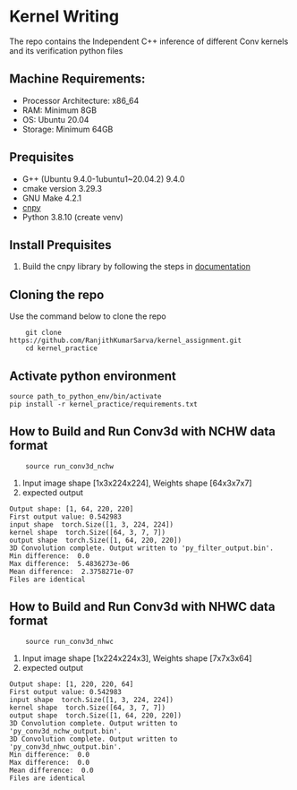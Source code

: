 # Kernel Writing
The repo contains the Independent C++ inference of different Conv kernels and its verification python files

## Machine Requirements:
- Processor Architecture: x86_64
- RAM: Minimum 8GB
- OS: Ubuntu 20.04 
- Storage: Minimum 64GB

## Prequisites
* G++ (Ubuntu 9.4.0-1ubuntu1~20.04.2) 9.4.0
* cmake version 3.29.3
* GNU Make 4.2.1
* [cnpy](https://github.com/rogersce/cnpy)
* Python 3.8.10 (create venv)

## Install Prequisites
1. Build the cnpy library by following the steps in [documentation](https://github.com/rogersce/cnpy?tab=readme-ov-file#installation)  

## Cloning the repo
Use the command below to clone the repo
```
    git clone https://github.com/RanjithKumarSarva/kernel_assignment.git
    cd kernel_practice
```
## Activate python environment
```
source path_to_python_env/bin/activate
pip install -r kernel_practice/requirements.txt
```

## How to Build and Run Conv3d with NCHW data format

```
    source run_conv3d_nchw
```
1. Input image shape [1x3x224x224], Weights shape [64x3x7x7]
2. expected output 
```
Output shape: [1, 64, 220, 220]
First output value: 0.542983
input shape  torch.Size([1, 3, 224, 224])
kernel shape  torch.Size([64, 3, 7, 7])
output shape  torch.Size([1, 64, 220, 220])
3D Convolution complete. Output written to 'py_filter_output.bin'.
Min difference:  0.0
Max difference:  5.4836273e-06
Mean difference:  2.3758271e-07
Files are identical
```

## How to Build and Run Conv3d with NHWC data format

```
    source run_conv3d_nhwc
```
1. Input image shape [1x224x224x3], Weights shape [7x7x3x64]
2. expected output 
```
Output shape: [1, 220, 220, 64]
First output value: 0.542983
input shape  torch.Size([1, 3, 224, 224])
kernel shape  torch.Size([64, 3, 7, 7])
output shape  torch.Size([1, 64, 220, 220])
3D Convolution complete. Output written to 'py_conv3d_nchw_output.bin'.
3D Convolution complete. Output written to 'py_conv3d_nhwc_output.bin'.
Min difference:  0.0
Max difference:  0.0
Mean difference:  0.0
Files are identical
```
